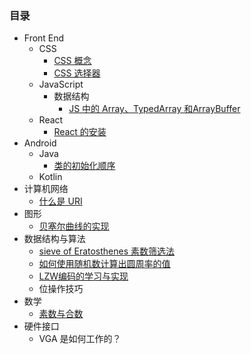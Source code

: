 

### 目录

* Front End
    * CSS
        * [CSS 概念](doc/front_end/css_intro.md)
        * [CSS 选择器](doc/front_end/css_selector.md)
    * JavaScript
        * 数据结构
            * [JS 中的 Array、TypedArray 和ArrayBuffer](doc/front_end/js_array_typedarray_arraybuffer.md)
    * React
        * [React 的安装](doc/front_end/react/install.md)
* Android
    * Java
        * [类的初始化顺序](doc/java/class_init.md)
    * Kotlin
* 计算机网络
    * [什么是 URI](doc/net/uri.md)
* 图形
    * [贝塞尔曲线的实现](doc/cg/bezier.md)
* 数据结构与算法
    * [sieve of Eratosthenes 素数筛选法](doc/algo/sieve_of_eratosthenes.md)
    * [如何使用随机数计算出圆周率的值](doc/algo/random_to_pi.md)
    * [LZW编码的学习与实现](doc/algo/lzw.md)
    * 位操作技巧
* 数学
    * [素数与合数](doc/math/prime_number_and_composite_number.md)
* 硬件接口
    * VGA 是如何工作的？